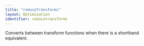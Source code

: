 ```yaml
---
title: "reduceTransforms"
layout: Optimisation
identifier: reducetransforms
---
```


<!-- This file was automatically generated. -->


Converts between transform functions when there is a shorthand equivalent.
